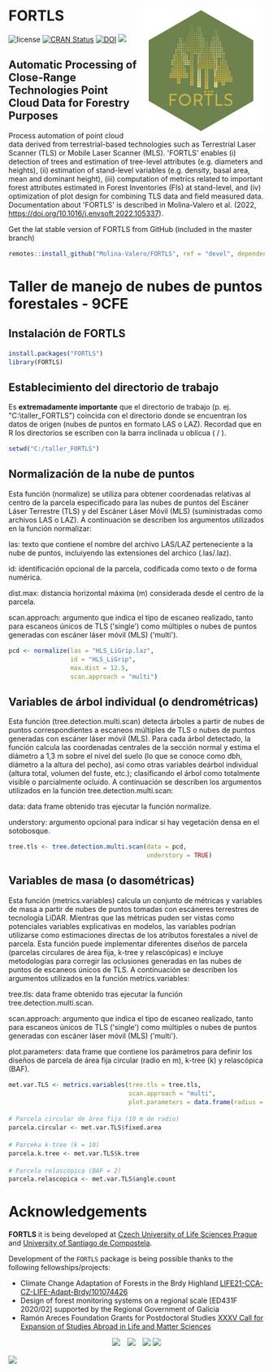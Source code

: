 <!-- README.md is generated from README.Rmd. Please edit that file -->

# FORTLS <img src="man/figures/logo.png" align="right" alt="" width="250" />

<!-- badges: start -->

![license](https://img.shields.io/badge/Licence-GPL--3-blue.svg)
[![CRAN Status](https://www.r-pkg.org/badges/version/FORTLS)](https://cran.r-project.org/package=FORTLS)
[![DOI](https://zenodo.org/badge/DOI/10.3390/IECF2020-08066.svg)](https://doi.org/10.1016/j.envsoft.2022.105337)
![](https://cranlogs.r-pkg.org/badges/grand-total/FORTLS)

<!-- badges: end -->

## Automatic Processing of Close-Range Technologies Point Cloud Data for Forestry Purposes
Process automation of point cloud data derived from terrestrial-based technologies such as Terrestrial Laser Scanner (TLS) or Mobile Laser Scanner (MLS). 'FORTLS' enables (i) detection of trees and estimation of tree-level attributes (e.g. diameters and heights), (ii) estimation of stand-level variables (e.g. density, basal area, mean and dominant height), (iii) computation of metrics related to important forest attributes estimated in Forest Inventories (FIs) at stand-level, and (iv) optimization of plot design for combining TLS data and field measured data. Documentation about 'FORTLS' is described in Molina-Valero et al. (2022, <https://doi.org/10.1016/j.envsoft.2022.105337>).

Get the lat stable version of FORTLS from GitHub (included in the master branch)

```r
remotes::install_github("Molina-Valero/FORTLS", ref = "devel", dependencies = TRUE)
```

# Taller de manejo de nubes de puntos forestales - 9CFE

## Instalación de FORTLS

```r
install.packages("FORTLS")
library(FORTLS)
```

## Establecimiento del directorio de trabajo

Es **extremadamente importante** que el directorio de trabajo (p. ej. "C:\taller_FORTLS") coincida con el directorio donde se encuentran los datos de origen (nubes de puntos en formato LAS o LAZ). Recordad que en R los directorios se escriben con la barra inclinada u oblícua ( / ).

```r
setwd("C:/taller_FORTLS")

```

## Normalización de la nube de puntos

Esta función (normalize) se utiliza para obtener coordenadas relativas al centro de la parcela especificado para las nubes de puntos del Escáner Láser Terrestre (TLS) y del Escáner Láser Móvil (MLS) (suministradas como archivos LAS o LAZ). A continuación se describen los argumentos utilizados en la función normalizar:

las: texto que contiene el nombre del archivo LAS/LAZ perteneciente a la nube de puntos, incluiyendo las extensiones del archico (.las/.laz).

id: identificación opcional de la parcela, codificada como texto o de forma numérica.

dist.max: distancia horizontal máxima (m) considerada desde el centro de la parcela.

scan.approach: argumento que indica el tipo de escaneo realizado, tanto para escaneos únicos de TLS ('single') como múltiples o nubes de puntos generadas con escáner láser móvil (MLS) ('multi').

```r
pcd <- normalize(las = "HLS_LiGrip.laz",
                 id = "HLS_LiGrip",
                 max.dist = 12.5,
                 scan.approach = "multi")
```

## Variables de árbol individual (o dendrométricas)

Esta función (tree.detection.multi.scan) detecta árboles a partir de nubes de puntos correspondientes a escaneos múltiples de TLS o nubes de puntos generadas con escáner láser móvil (MLS). Para cada árbol detectado, la función calcula las coordenadas centrales de la sección normal y estima el diámetro a 1,3 m sobre el nivel del suelo (lo que se conoce como dbh, diámetro a la altura del pecho), así como otras variables deárbol individual (altura total, volumen del fuste, etc.); clasificando el árbol como totalmente visible o parcialmente ocluido. A continuación se describen los argumentos utilizados en la función tree.detection.multi.scan:

data: data frame obtenido tras ejecutar la función normalize.

understory: argumento opcional para indicar si hay vegetación densa en el sotobosque.

```r
tree.tls <- tree.detection.multi.scan(data = pcd,
                                      understory = TRUE)
```

## Variables de masa (o dasométricas)

Esta función (metrics.variables) calcula un conjunto de métricas y variables de masa a partir de nubes de puntos tomadas con escáneres terrestres de tecnología LiDAR. Mientras que las métricas puden ser vistas como potenciales variables explicativas en modelos, las variables podrían utilizarse como estimaciones directas de los atributos forestales a nivel de parcela. Esta función puede implementar diferentes diseños de parcela (parcelas circulares de área fija, k-tree y relascópicas) e incluye metodologías para corregir las oclusiones generadas en las nubes de puntos de escaneos únicos de TLS. A continuación se describen los argumentos utilizados en la función metrics.variables:

tree.tls: data frame obtenido tras ejecutar la función tree.detection.multi.scan.

scan.approach: argumento que indica el tipo de escaneo realizado, tanto para escaneos únicos de TLS ('single') como múltiples o nubes de puntos generadas con escáner láser móvil (MLS) ('multi').

plot.parameters: data frame que contiene los parámetros para definir los diseños de parcela de área fija circular (radio en m), k-tree (k) y relascópica (BAF).

```r
met.var.TLS <- metrics.variables(tree.tls = tree.tls,
                                 scan.approach = "multi",
                                 plot.parameters = data.frame(radius = 10, k = 10, BAF = 2))
                                 
# Parcela circular de área fija (10 m de radio)
parcela.circular <- met.var.TLS$fixed.area

# Parceka k-tree (k = 10)
parcela.k.tree <- met.var.TLS$k.tree

# Parcela relascópica (BAF = 2)
parcela.relascopica <- met.var.TLS$angle.count
```

# Acknowledgements 

**FORTLS** it is being developed at [Czech University of Life Sciences Prague](https://www.czu.cz/en) and [University of Santiago de Compostela](https://www.usc.gal/en).

Development of the `FORTLS` package is being possible thanks to the following fellowships/projects:

* Climate Change Adaptation of Forests in the Brdy Highland [LIFE21-CCA-CZ-LIFE-Adapt-Brdy/101074426](https://adaptbrdy.czu.cz/en)
* Design of forest monitoring systems on a regional scale [ED431F 2020/02] supported by the Regional Government of Galicia
* Ramón Areces Foundation Grants for Postdoctoral Studies [XXXV Call for Expansion of Studies Abroad in Life and Matter Sciences](https://www.fundacionareces.es/fundacionareces/es/tratarAplicacionInvestigador.do?paginaActual=2&idConvocatoria=2770&tipo=2)

<p align = "center">
  <img src="https://www.dropbox.com/scl/fi/cy3cfikrgwl54eovz3ncn/CZU_logotype_V_ENG_green.png?rlkey=hbbggghvn93412oqa85m0fpm0&raw=1" height="100"> 
  <img src="https://www.dropbox.com/scl/fi/g7dyqq5yzzvg2vu2dk6jv/usc.png?rlkey=z3x7mwx1ebsioivrwg9fpgdyq&raw=1" height="50" hspace="10"> 
  <img src="https://www.dropbox.com/scl/fi/9ohh7hs6sd9imxzsfb768/ccefpu-positivo.png?rlkey=g71a5x4qejmyybpwwc2vavfzg&raw=1" height="50"> 
  <img src="https://www.dropbox.com/scl/fi/zk0ktudsu0caszlw2z3dm/logotipo-fra-color.jpg?rlkey=1fiee4ra7mm98pdrozirlyo1p&raw=1" height="100">
</p>

<img src="https://www.dropbox.com/scl/fi/ec1m3266bcoq8qrgjqykv/logolink-RGB_LAB-LIFE-NATURA-MZP_en-okraje-1000x156.jpg?rlkey=bi5018o95zq63rwhhwa6wfs2y&raw=1" align="center">
